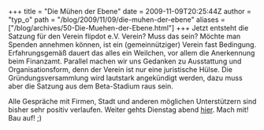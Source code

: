 +++
title = "Die Mühen der Ebene"
date = 2009-11-09T20:25:44Z
author = "typ_o"
path = "/blog/2009/11/09/die-muhen-der-ebene"
aliases = ["/blog/archives/50-Die-Muehen-der-Ebene.html"]
+++
Jetzt entsteht die Satzung für den Verein flipdot e.V. Verein? Muss das
sein? Möchte man Spenden annehmen können, ist ein (gemeinnütziger)
Verein fast Bedingung. Erfahrungsgemäß dauert das alles ein Weilchen,
vor allem die Anerkennung beim Finanzamt. Parallel machen wir uns
Gedanken zu Ausstattung und Organisationsform, denn der Verein ist nur
eine juristische Hülse. Die Gründungsversammlung wird lautstark
angekündigt werden, dazu muss aber die Satzung aus dem Beta-Stadium
raus sein.

Alle Gespräche mit Firmen, Stadt und anderen möglichen Unterstützern
sind bisher sehr positiv verlaufen. Weiter gehts Dienstag abend
[hier](https://flipdot.org/blog/archives/47-Ab-jetzt-immer-Dienstags.html).
Mach mit! Bau auf! ;)
